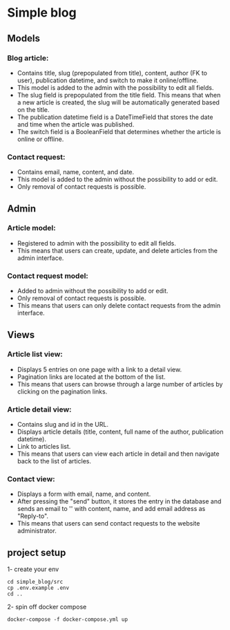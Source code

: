# Simple blog
 
## Models

### Blog article:
   - Contains title, slug (prepopulated from title), content, author (FK to user), publication datetime, and switch to make it online/offline.
   - This model is added to the admin with the possibility to edit all fields.
   - The slug field is prepopulated from the title field. This means that when a new article is created, the slug will be automatically generated based on the title.
   - The publication datetime field is a DateTimeField that stores the date and time when the article was published.
   - The switch field is a BooleanField that determines whether the article is online or offline.

### Contact request:
   - Contains email, name, content, and date.
   - This model is added to the admin without the possibility to add or edit.
   - Only removal of contact requests is possible.

## Admin

### Article model:
   - Registered to admin with the possibility to edit all fields.
   - This means that users can create, update, and delete articles from the admin interface.

### Contact request model:
   - Added to admin without the possibility to add or edit.
   - Only removal of contact requests is possible.
   - This means that users can only delete contact requests from the admin interface.

## Views

### Article list view:
   - Displays 5 entries on one page with a link to a detail view.
   - Pagination links are located at the bottom of the list.
   - This means that users can browse through a large number of articles by clicking on the pagination links.

### Article detail view:
   - Contains slug and id in the URL.
   - Displays article details (title, content, full name of the author, publication datetime).
   - Link to articles list.
   - This means that users can view each article in detail and then navigate back to the list of articles.

### Contact view:
   - Displays a form with email, name, and content.
   - After pressing the "send" button, it stores the entry in the database and sends an email to '' with content, name, and add email address as "Reply-to".
   - This means that users can send contact requests to the website administrator.

## project setup

1- create your env
```
cd simple_blog/src
cp .env.example .env
cd ..
```

2- spin off docker compose
```
docker-compose -f docker-compose.yml up
```



